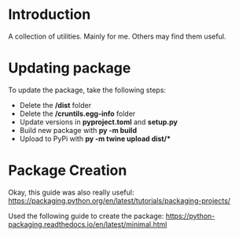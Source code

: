 # Introduction

A collection of utilities. Mainly for me. Others may find them useful.

# Updating package

To update the package, take the following steps:
- Delete the **/dist** folder
- Delete the **/cruntils.egg-info** folder
- Update versions in **pyproject.toml** and **setup.py**
- Build new package with **py -m build**
- Upload to PyPi with **py -m twine upload dist/\***

# Package Creation

Okay, this guide was also really useful:
https://packaging.python.org/en/latest/tutorials/packaging-projects/

Used the following guide to create the package:
https://python-packaging.readthedocs.io/en/latest/minimal.html

